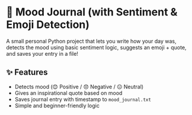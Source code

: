 # 📝 Mood Journal (with Sentiment & Emoji Detection)

A small personal Python project that lets you write how your day was, detects the mood using basic sentiment logic, suggests an emoji + quote, and saves your entry in a file!

## ✨ Features
- Detects mood (😊 Positive / 😞 Negative / 😐 Neutral)
- Gives an inspirational quote based on mood
- Saves journal entry with timestamp to `mood_journal.txt`
- Simple and beginner-friendly logic

